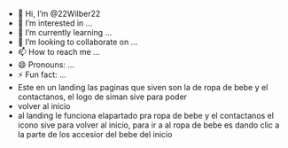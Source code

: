 - 👋 Hi, I’m @22Wilber22
- 👀 I’m interested in ...
- 🌱 I’m currently learning ...
- 💞️ I’m looking to collaborate on ...
- 📫 How to reach me ...
- 😄 Pronouns: ...
- ⚡ Fun fact: ...
- Este en un landing las paginas que siven son la de ropa de bebe y el contactanos, el logo de siman sive para poder
- volver al inicio
- al landing le funciona elapartado pra ropa de bebe y el contactanos el icono sive para volver al inicio, para ir a al ropa
de bebe es dando clic a la parte de los accesior del bebe del inicio

<!---
22Wilber22/22Wilber22 is a ✨ special ✨ repository because its `README.md` (this file) appears on your GitHub profile.
You can click the Preview link to take a look at your changes.
--->
